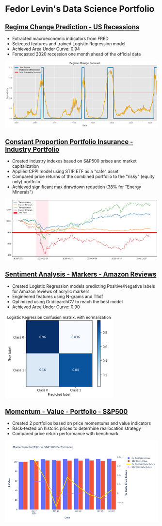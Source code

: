 # Fedor Levin's Data Science Portfolio

## [Regime Change Prediction - US Recessions](https://github.com/fedormlevin/regime-change/blob/main/README.md)

- Extracted macroeconomic indicators from FRED
- Selected features and trained Logistic Regression model
- Achieved Area Under Curve: 0.94
- Forecasted 2020 recession one month ahead of the official data<br>

![image info](./regime_change.png)

## [Constant Proportion Portfolio Insurance - Industry Portfolio](https://github.com/fedormlevin/cppi-industry-portfolio/blob/main/README.md)

- Created industry indexes based on S&P500 prises and market capitalization
- Applied CPPI model using STIP ETF as a "safe" asset
- Compared price returns of the combined portfolio to the "risky" (equity only) portfolio
- Achieved significant max drawdown reduction (38% for "Energy Minerals")

![image info](./riskysafe.png)

## [Sentiment Analysis - Markers - Amazon Reviews](https://github.com/fedormlevin/sentiment-amazon-markers-reviews/blob/main/README.md)

- Created Logistic Regression models predicting Positive/Negative labels for Amazon reviews of acrylic markers
- Engineered features using N-grams and Tfidf
- Optimized using GridsearchCV to reach the best model
- Achieved Area Under Curve: 0.90<br>

![image info](./truevspredicted.png)

## [Momentum - Value - Portfolio - S&P500](https://github.com/fedormlevin/momentum-value-portfolio/blob/main/README.md)

- Created 2 portfolios based on price momentums and value indicators
- Back-tested on historic prices to determine reallocation strategy
- Compared price return performance with benchmark<br>

![image info](./daily_price.png)
